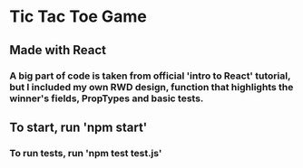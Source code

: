 # Tic Tac Toe Game
## Made with React
### A big part of code is taken from official 'intro to React' tutorial, but I included my own RWD design, function that highlights the winner's fields, PropTypes and basic tests. 

## To start, run 'npm start'
### To run tests, run 'npm test test.js'